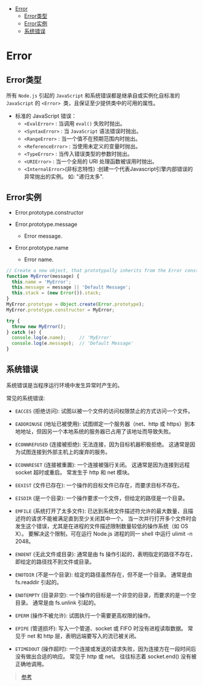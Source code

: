 
<!-- toc orderedList:0 depthFrom:1 depthTo:6 -->

* [Error](#error)
    * [Error类型](#error类型)
    * [Error实例](#error实例)
    * [系统错误](#系统错误)

<!-- tocstop -->

# Error
## Error类型

所有 `Node.js` 引起的 `JavaScript` 和系统错误都是继承自或实例化自标准的 `JavaScript` 的 `<Error> `类，且保证至少提供类中的可用的属性。

 - 标准的 JavaScript 错误：
     - `<EvalError>` : 当调用 `eval()` 失败时抛出。
     - `<SyntaxError>` : 当 `JavaScript` 语法错误时抛出。
     - `<RangeError>` : 当一个值不在预期范围内时抛出。
     - `<ReferenceError>` : 当使用未定义的变量时抛出。
     - `<TypeError>` : 当传入错误类型的参数时抛出。
     - `<URIError>` : 当一个全局的 URI 处理函数被误用时抛出。
     - `<InternalError>`(非标志特性) :创建一个代表Javascript引擎内部错误的异常抛出的实例。 如: "递归太多".

## Error实例

 - Error.prototype.constructor

 - Error.prototype.message
     - Error message.

 - Error.prototype.name
     - Error name.

```js
// Create a new object, that prototypally inherits from the Error constructor.
function MyError(message) {
  this.name = 'MyError';
  this.message = message || 'Default Message';
  this.stack = (new Error()).stack;
}
MyError.prototype = Object.create(Error.prototype);
MyError.prototype.constructor = MyError;

try {
  throw new MyError();
} catch (e) {
  console.log(e.name);     // 'MyError'
  console.log(e.message);  // 'Default Message'
}
```

## 系统错误

系统错误是当程序运行环境中发生异常时产生的。

常见的系统错误:

 - `EACCES` (拒绝访问): 试图以被一个文件的访问权限禁止的方式访问一个文件。

 - `EADDRINUSE` (地址已被使用): 试图绑定一个服务器（net、http 或 https）到本地地址，但因另一个本地系统的服务器已占用了该地址而导致失败。

 - `ECONNREFUSED` (连接被拒绝): 无法连接，因为目标机器积极拒绝。 这通常是因为试图连接到外部主机上的废弃的服务。

 - `ECONNRESET` (连接被重置): 一个连接被强行关闭。 这通常是因为连接到远程 socket 超时或重启。 常发生于 http 和 net 模块。

 - `EEXIST` (文件已存在): 一个操作的目标文件已存在，而要求目标不存在。

 - `EISDIR` (是一个目录): 一个操作要求一个文件，但给定的路径是一个目录。

 - `EMFILE` (系统打开了太多文件): 已达到系统文件描述符允许的最大数量，且描述符的请求不能被满足直到至少关闭其中一个。 当一次并行打开多个文件时会发生这个错误，尤其是在进程的文件描述限制数量较低的操作系统（如 OS X）。 要解决这个限制，可在运行 Node.js 进程的同一 shell 中运行 ulimit -n 2048。

 - `ENOENT` (无此文件或目录): 通常是由 fs 操作引起的，表明指定的路径不存在，即给定的路径找不到文件或目录。

 - `ENOTDIR` (不是一个目录): 给定的路径虽然存在，但不是一个目录。 通常是由 fs.readdir 引起的。

 - `ENOTEMPTY` (目录非空): 一个操作的目标是一个非空的目录，而要求的是一个空目录。 通常是由 fs.unlink 引起的。

 - `EPERM` (操作不被允许): 试图执行一个需要更高权限的操作。

 - `EPIPE` (管道损坏): 写入一个管道、socket 或 FIFO 时没有进程读取数据。 常见于 net 和 http 层，表明远端要写入的流已被关闭。

 - `ETIMEDOUT` (操作超时): 一个连接或发送的请求失败，因为连接方在一段时间后没有做出合适的响应。 常见于 http 或 net。 往往标志着 socket.end() 没有被正确地调用。

>[参考](http://nodejs.cn/api/errors.html#errors_common_system_errors)
